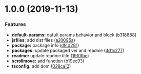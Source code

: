 # 1.0.0 (2019-11-13)


### Features

* **default-params:** dafult params behavior and block ([b318888](https://github.com/eclass/scrollmove/commit/b31888839327cfa69deb04354f28710cba480cbd))
* **jsfiles:** add dist files ([a20095a](https://github.com/eclass/scrollmove/commit/a20095a1ead3b2f8d254b393e44ad4f967c2ca66))
* **package:** package info ([dfcd281](https://github.com/eclass/scrollmove/commit/dfcd2812ccf8ce4c2fae892a36a1187487d9fd39))
* **packages:** update packaged ver and readme ([4d1c277](https://github.com/eclass/scrollmove/commit/4d1c277bab97b63c1369134fd44e400f6cee419d))
* **readme:** update readme title ([19f0fbe](https://github.com/eclass/scrollmove/commit/19f0fbef6e6c777b2b7e52b4f7f7a7ccbd9807ab))
* **scrollmove:** add function ([b19ec93](https://github.com/eclass/scrollmove/commit/b19ec93869e7b7a9ddeeb524fc55e2b9f714b295))
* **tsconfig:** add dom ([028ca12](https://github.com/eclass/scrollmove/commit/028ca12408633cd1f435c12c59c3d4776b18c214))
